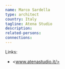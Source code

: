```yaml
---
name: Marco Sardella
type: architect
country: Italy
tagline: Atena Studio
description:
related-persons:
connections:
---
```

Links:
* <www.atenastudio.it/>
